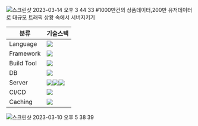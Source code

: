 ![스크린샷 2023-03-14 오후 3 44 33](https://user-images.githubusercontent.com/22368351/224917663-c77598dc-a738-4709-aa11-dd216232b666.png)
                                #1000만건의 상품데이터,200만 유저데이터로 대규모 트래픽 상황 속에서 서버지키기 


|분류|기술스택|
|------|---|
|Language|<img src="https://img.shields.io/badge/JAVA-EE4353?style=for-the-badge&logo=&logoColor=white">|
|Framework|<img src="https://img.shields.io/badge/Spring Boot-6DB33F?style=for-the-badge&logo=Spring Boot&logoColor=white">|
|Build Tool|<img src="https://img.shields.io/badge/Gradle-02303A?style=for-the-badge&logo=Gradle&logoColor=white">|
|DB|<img src="https://img.shields.io/badge/MySQL-4479A1?style=for-the-badge&logo=MySQL&logoColor=white">|
|Server|<img src="https://img.shields.io/badge/Amazon EC2-FF9900?style=for-the-badge&logo=Amazon EC2&logoColor=white"><img src="https://img.shields.io/badge/AWS MSK-FF9900?style=for-the-badge&logo=&logoColor=white"><img src="https://img.shields.io/badge/AWS Elasticache-FF9900?style=for-the-badge&logo=&logoColor=white">|
|CI/CD|<img src="https://img.shields.io/badge/GitHub Actions-2088FF?style=for-the-badge&logo=GitHub Actions&logoColor=white">|
|Caching|<img src="https://img.shields.io/badge/Redis-DC382D?style=for-the-badge&logo=Redis&logoColor=white">|



![스크린샷 2023-03-10 오후 5 38 39](https://user-images.githubusercontent.com/22368351/224266449-dd7db097-072e-48e4-9f2e-f26c90254793.png)
